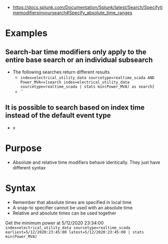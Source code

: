 - https://docs.splunk.com/Documentation/Splunk/latest/Search/Specifytimemodifiersinyoursearch#Specify_absolute_time_ranges
# Examples
## Search-bar time modifiers only apply to the entire base search or an individual subsearch
- The following searches return different results
  - `index=electrical_utility_data sourcetype=realtime_scada AND Power_MVA<=[search index=electrical_utility_data sourcetype=realtime_scada | stats min(Power_MVA) as search]`
  - ``

## It is possible to search based on index time instead of the default event type
- x
# Purpose
- Absolute and relative time modifiers behave identically. They just have different syntax
# Syntax
- Remember that absolute times are specified in local time
- A snap-to specifier cannot be used with an absolute time
- Relative and absolute times can be used together

Get the minimum power at 5/12/2020 23:34:00
`index=electrical_utility_data sourcetype=realtime_scada earliest=5/12/2020:23:45:00 latest=5/12/2020:23:45:00 | stats min(Power_MVA)`